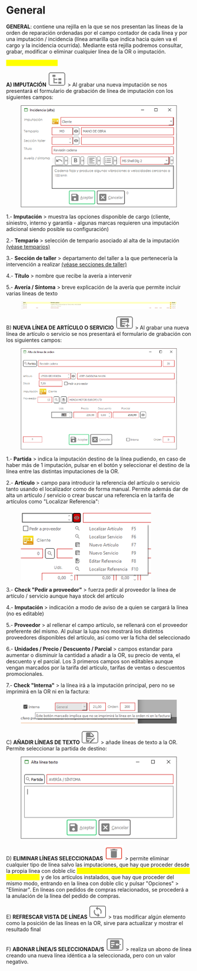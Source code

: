 # General

**GENERAL**: contiene una rejilla en la que se nos presentan las líneas de la orden de reparación ordenadas por el campo contador de cada línea y por una imputación / incidencia (línea amarilla que indica hacia quien va el cargo y la incidencia ocurrida). Mediante está rejilla podremos consultar, grabar, modificar o eliminar cualquier línea de la OR o imputación.

<mark style="color:yellow;">Botonera en General:</mark>

**A) IMPUTACIÓN** ![](<../../../../../.gitbook/assets/imagen (159).png>) > Al grabar una nueva imputación se nos presentará el formulario de grabación de línea de imputación con los siguientes campos:

<figure><img src="../../../../../.gitbook/assets/imagen (163).png" alt=""><figcaption></figcaption></figure>

1.- **Imputación** > muestra las opciones disponible de cargo (cliente, siniestro, interno y garantía - algunas marcas requieren una imputación adicional siendo posible su configuración)

2.- **Tempario** > selección de tempario asociado al alta de la imputación [(véase temparios)](../../temparios.md)

3.- **Sección de taller** > departamento del taller a la que pertenecería la intervención a realizar [(véase secciones de taller)](../../secciones-de-taller.md)

4.- **Título** > nombre que recibe la avería a intervenir

5.- **Avería / Síntoma** > breve explicación de la avería que permite incluir varias líneas de texto

<figure><img src="../../../../../.gitbook/assets/imagen (35).png" alt=""><figcaption></figcaption></figure>

B) **NUEVA LÍNEA DE ARTÍCULO O SERVICIO** ![](<../../../../../.gitbook/assets/imagen (164).png>) > Al grabar una nueva línea de artículo o servicio se nos presentará el formulario de grabación con los siguientes campos:

<figure><img src="../../../../../.gitbook/assets/imagen (102) (1).png" alt=""><figcaption></figcaption></figure>

1.- **Partida** > indica la imputación destino de la línea pudiendo, en caso de haber más de 1 imputación, pulsar en el botón y seleccionar el destino de la línea entre las distintas imputaciones de la OR.

2.- **Artículo** > campo para introducir la referencia del artículo o servicio tanto usando el localizador como de forma manual. Permite además dar de alta un artículo / servicio o crear buscar una referencia en la tarifa de artículos como "Localizar Referencia":

<figure><img src="../../../../../.gitbook/assets/imagen (157).png" alt=""><figcaption></figcaption></figure>

3.- **Check "Pedir a proveedor"** > fuerza pedir al proveedor la línea de artículo / servicio aunque haya stock del artículo

4.- **Imputación** > indicación a modo de aviso de a quien se cargará la línea (no es editable)

5.- **Proveedor** > al rellenar el campo artículo, se rellenará con el proveedor preferente del mismo. Al pulsar la lupa nos mostrará los distintos proveedores disponibles del artículo, así como ver la ficha del seleccionado

6.- **Unidades / Precio / Descuento / Parcial** > campos estandar para aumentar o disminuir la cantidad a añadir a la OR, su precio de venta, el descuento y el parcial. Los 3 primeros campos son editables aunque vengan marcados por la tarifa del artículo, tarifas de ventas o descuentos promocionales.

7.- **Check "Interna"** > la línea irá a la imputación principal, pero no se imprimirá en la OR ni en la factura:

<figure><img src="../../../../../.gitbook/assets/imagen (94) (1).png" alt=""><figcaption></figcaption></figure>

C) **AÑADIR LÍNEAS DE TEXTO** ![](<../../../../../.gitbook/assets/imagen (160).png>) > añade líneas de texto a la OR. Permite seleccionar la partida de destino:

<figure><img src="../../../../../.gitbook/assets/imagen (156).png" alt=""><figcaption></figcaption></figure>

D) **ELIMINAR LÍNEAS SELECCIONADAS** ![](<../../../../../.gitbook/assets/imagen (39) (2).png>) > permite eliminar cualquier tipo de línea salvo las imputaciones, que hay que proceder desde la propia línea con doble clic <mark style="color:yellow;">(se avisa que elimina la imputación y las líneas que contiene)</mark> y de los artículos instalados, que hay que proceder del mismo modo, entrando en la línea con doble clic y pulsar "Opciones" > "Eliminar". En líneas con pedidos de compras relacionados, se procederá a la anulación de la línea del pedido de compras.

E) **REFRESCAR VISTA DE LÍNEAS** ![](<../../../../../.gitbook/assets/imagen (37) (3).png>) > tras modificar algún elemento como la posición de las líneas en la OR, sirve para actualizar y mostrar el resultado final

F) **ABONAR LÍNEA/S SELECCIONADA/S** ![](<../../../../../.gitbook/assets/imagen (108).png>) > realiza un abono de línea creando una nueva línea idéntica a la seleccionada, pero con un valor negativo.
